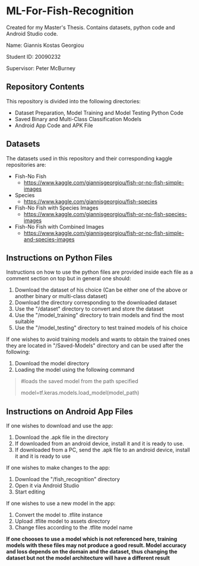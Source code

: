 # ML-For-Fish-Recognition
Created for my Master's Thesis. Contains datasets, python code and Android Studio code.

Name: Giannis Kostas Georgiou

Student ID: 20090232

Supervisor: Peter McBurney

## Repository Contents

This repository is divided into the following directories:
* Dataset Preparation, Model Training and Model Testing Python Code
* Saved Binary and Multi-Class Classification Models
* Android App Code and APK File

## Datasets

The datasets used in this repository and their corresponding kaggle repositories are:
* Fish-No Fish
  * https://www.kaggle.com/giannisgeorgiou/fish-or-no-fish-simple-images
* Species
  * https://www.kaggle.com/giannisgeorgiou/fish-species
* Fish-No Fish with Species Images
  * https://www.kaggle.com/giannisgeorgiou/fish-or-no-fish-species-images
* Fish-No Fish with Combined Images
  * https://www.kaggle.com/giannisgeorgiou/fish-or-no-fish-simple-and-species-images

## Instructions on Python Files

Instructions on how to use the python files are provided inside each file as a comment section on top but in general one should:
1. Download the dataset of his choice (Can be either one of the above or another binary or multi-class dataset)
2. Download the directory corresponding to the downloaded dataset
3. Use the "/dataset" directory to convert and store the dataset
4. Use the "/model_training" directory to train models and find the most suitable
5. Use the "/model_testing" directory to test trained models of his choice

If one wishes to avoid training models and wants to obtain the trained ones they are located in "/Saved-Models" directory and can be used after the following:
1. Download the model directory
2. Loading the model using the following command
>#loads the saved model from the path specified
>
>model=tf.keras.models.load_model(model_path)

## Instructions on Android App Files

If one wishes to download and use the app:
1. Download the .apk file in the directory
2. If downloaded from an android device, install it and it is ready to use.
3. If downloaded from a PC, send the .apk file to an android device, install it and it is ready to use

If one wishes to make changes to the app:
1. Download the "/fish_recognition" directory
2. Open it via Android Studio
3. Start editing

If one wishes to use a new model in the app:
1. Convert the model to .tflite instance 
2. Upload .tflite model to assets directory
3. Change files according to the .tflite model name


**If one chooses to use a model which is not referenced here, training models with these files may not produce a good result. Model accuracy and loss depends on the domain and the dataset, thus changing the dataset but not the model architecture will have a different result**
